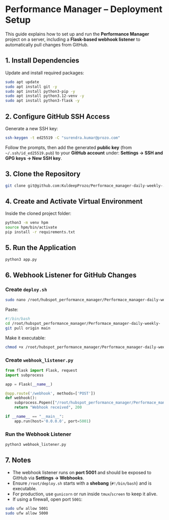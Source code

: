 # Performance Manager – Deployment Setup

This guide explains how to set up and run the **Performance Manager** project on a server, including a **Flask-based webhook listener** to automatically pull changes from GitHub.

## 1. Install Dependencies

Update and install required packages:

```bash
sudo apt update
sudo apt install git -y
sudo apt install python3-pip -y
sudo apt install python3.12-venv -y
sudo apt install python3-flask -y
```

## 2. Configure GitHub SSH Access

Generate a new SSH key:

```bash
ssh-keygen -t ed25519 -C "surendra.kumar@prozo.com"
```

Follow the prompts, then add the generated **public key** (from `~/.ssh/id_ed25519.pub`) to your **GitHub account** under:
**Settings → SSH and GPG keys → New SSH key**.

## 3. Clone the Repository

```bash
git clone git@github.com:KuldeepProzo/Performace_manager-daily-weekly-.git
```

## 4. Create and Activate Virtual Environment

Inside the cloned project folder:

```bash
python3 -m venv hpm
source hpm/bin/activate
pip install -r requirements.txt
```

## 5. Run the Application

```bash
python3 app.py
```

## 6. Webhook Listener for GitHub Changes

### Create `deploy.sh`

```bash
sudo nano /root/hubspot_performance_manager/Performace_manager-daily-weekly-/deploy.sh
```

Paste:

```bash
#!/bin/bash
cd /root/hubspot_performance_manager/Performace_manager-daily-weekly- || exit
git pull origin main
```

Make it executable:

```bash
chmod +x /root/hubspot_performance_manager/Performace_manager-daily-weekly-/deploy.sh
```

### Create `webhook_listener.py`

```python
from flask import Flask, request
import subprocess

app = Flask(__name__)

@app.route('/webhook', methods=['POST'])
def webhook():
    subprocess.Popen(["/root/hubspot_performance_manager/Performace_manager-daily-weekly-/deploy.sh"])
    return "Webhook received", 200

if __name__ == "__main__":
    app.run(host='0.0.0.0', port=5001)
```

### Run the Webhook Listener

```bash
python3 webhook_listener.py
```

## 7. Notes

* The webhook listener runs on **port 5001** and should be exposed to GitHub via **Settings → Webhooks**.
* Ensure `/root/deploy.sh` starts with a **shebang** (`#!/bin/bash`) and is executable.
* For production, use `gunicorn` or run inside `tmux`/`screen` to keep it alive.
* If using a firewall, open port `5001`:

```bash
sudo ufw allow 5001
sudo ufw allow 5000
```
